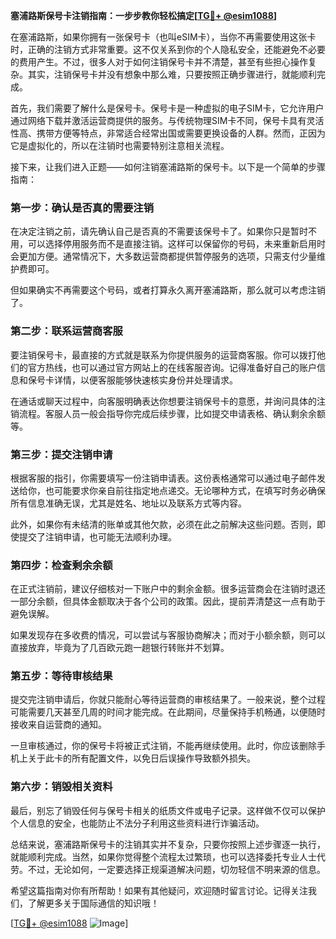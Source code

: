 **塞浦路斯保号卡注销指南：一步步教你轻松搞定[[TG💪+ @esim1088](https://t.me/s/esim1088)]**

在塞浦路斯，如果你拥有一张保号卡（也叫eSIM卡），当你不再需要使用这张卡时，正确的注销方式非常重要。这不仅关系到你的个人隐私安全，还能避免不必要的费用产生。不过，很多人对于如何注销保号卡并不清楚，甚至有些担心操作复杂。其实，注销保号卡并没有想象中那么难，只要按照正确步骤进行，就能顺利完成。

首先，我们需要了解什么是保号卡。保号卡是一种虚拟的电子SIM卡，它允许用户通过网络下载并激活运营商提供的服务。与传统物理SIM卡不同，保号卡具有灵活性高、携带方便等特点，非常适合经常出国或需要更换设备的人群。然而，正因为它是虚拟化的，所以在注销时也需要特别注意相关流程。

接下来，让我们进入正题——如何注销塞浦路斯的保号卡。以下是一个简单的步骤指南：

### 第一步：确认是否真的需要注销

在决定注销之前，请先确认自己是否真的不需要该保号卡了。如果你只是暂时不用，可以选择停用服务而不是直接注销。这样可以保留你的号码，未来重新启用时会更加方便。通常情况下，大多数运营商都提供暂停服务的选项，只需支付少量维护费即可。

但如果确实不再需要这个号码，或者打算永久离开塞浦路斯，那么就可以考虑注销了。

### 第二步：联系运营商客服

要注销保号卡，最直接的方式就是联系为你提供服务的运营商客服。你可以拨打他们的官方热线，也可以通过官方网站上的在线客服咨询。记得准备好自己的账户信息和保号卡详情，以便客服能够快速核实身份并处理请求。

在通话或聊天过程中，向客服明确表达你想要注销保号卡的意愿，并询问具体的注销流程。客服人员一般会指导你完成后续步骤，比如提交申请表格、确认剩余余额等。

### 第三步：提交注销申请

根据客服的指引，你需要填写一份注销申请表。这份表格通常可以通过电子邮件发送给你，也可能要求你亲自前往指定地点递交。无论哪种方式，在填写时务必确保所有信息准确无误，尤其是姓名、地址以及联系方式等内容。

此外，如果你有未结清的账单或其他欠款，必须在此之前解决这些问题。否则，即使提交了注销申请，也可能无法顺利办理。

### 第四步：检查剩余余额

在正式注销前，建议仔细核对一下账户中的剩余金额。很多运营商会在注销时退还一部分余额，但具体金额取决于各个公司的政策。因此，提前弄清楚这一点有助于避免误解。

如果发现存在多收费的情况，可以尝试与客服协商解决；而对于小额余额，则可以直接放弃，毕竟为了几百欧元跑一趟银行转账并不划算。

### 第五步：等待审核结果

提交完注销申请后，你就只能耐心等待运营商的审核结果了。一般来说，整个过程可能需要几天甚至几周的时间才能完成。在此期间，尽量保持手机畅通，以便随时接收来自运营商的通知。

一旦审核通过，你的保号卡将被正式注销，不能再继续使用。此时，你应该删除手机上关于此卡的所有配置文件，以免日后误操作导致额外损失。

### 第六步：销毁相关资料

最后，别忘了销毁任何与保号卡相关的纸质文件或电子记录。这样做不仅可以保护个人信息的安全，也能防止不法分子利用这些资料进行诈骗活动。

总结来说，塞浦路斯保号卡的注销其实并不复杂，只要你按照上述步骤逐一执行，就能顺利完成。当然，如果你觉得整个流程太过繁琐，也可以选择委托专业人士代劳。不过，无论如何，一定要选择正规渠道解决问题，切勿轻信不明来源的信息。

希望这篇指南对你有所帮助！如果有其他疑问，欢迎随时留言讨论。记得关注我们，了解更多关于国际通信的知识哦！

[[TG💪+ @esim1088](https://t.me/s/esim1088) ![Image](https://i.postimg.cc/4NQfJmqS/Snipaste-2025-05-13-00-14-12.png)]
